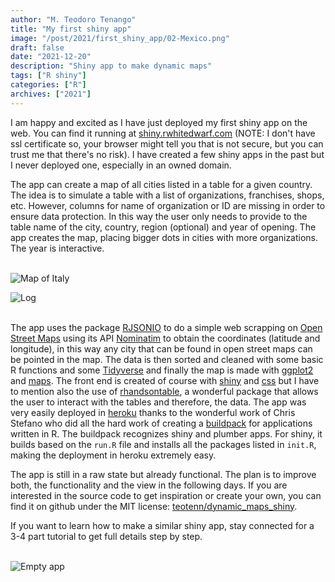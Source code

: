 ```yaml
---
author: "M. Teodoro Tenango"
title: "My first shiny app"
image: "/post/2021/first_shiny_app/02-Mexico.png"
draft: false
date: "2021-12-20"
description: "Shiny app to make dynamic maps"
tags: ["R shiny"]
categories: ["R"]
archives: ["2021"]
---
```


I am happy and excited as I have just deployed my first shiny app on the web. You can find it running at [shiny.rwhitedwarf.com](http://shiny.rwhitedwarf.com) (NOTE: I don't have ssl certificate so, your browser might tell you that is not secure, but you can trust me that there's no risk). I have created a few shiny apps in the past but I never deployed one, especially in an owned domain.

The app can create a map of all cities listed in a table for a given country. The idea is to simulate a table with a list of organizations, franchises, shops, etc. However, columns for name of organization or ID are missing in order to ensure data protection. In this way the user only needs to provide to the table name of the city, country, region (optional) and year of opening. The app creates the map, placing bigger dots in cities with more organizations. The year is interactive.

\
![Map of Italy](/post/2021/first_shiny_app/03-italy.png)

![Log](/post/2021/first_shiny_app/04-log.png)

\
The app uses the package [RJSONIO](https://github.com/duncantl/RJSONIO) to do a simple web scrapping on [Open Street Maps](https://www.openstreetmap.org/) using its API [Nominatim](https://nominatim.org/) to obtain the coordinates (latitude and longitude), in this way any city that can be found in open street maps can be pointed in the map. The data is then sorted and cleaned with some basic R functions and some [Tidyverse](https://www.tidyverse.org/) and finally the map is made with [ggplot2](https://ggplot2.tidyverse.org/) and [maps](https://cran.r-project.org/web/packages/maps/index.html). The front end is created of course with [shiny](https://shiny.rstudio.com/) and [css](https://www.w3schools.com/css/) but I have to mention also the use of [rhandsontable](https://jrowen.github.io/rhandsontable/), a wonderful package that allows the user to interact with the tables and therefore, the data. The app was very easily deployed in [heroku](https://www.heroku.com/) thanks to the wonderful work of Chris Stefano who did all the hard work of creating a [buildpack](https://github.com/virtualstaticvoid/heroku-buildpack-r) for applications written in R. The buildpack recognizes shiny and plumber apps. For shiny, it builds based on the `run.R` file and installs all the packages listed in `init.R`, making the deployment in heroku extremely easy.

The app is still in a raw state but already functional. The plan is to improve both, the functionality and the view in the following days. If you are interested in the source code to get inspiration or create your own, you can find it on github under the MIT license: [teotenn/dynamic_maps_shiny](https://github.com/teotenn/dynamic_maps_shiny).

If you want to learn how to make a similar shiny app, stay connected for a 3-4 part tutorial to get full details step by step.

\
![Empty app](/post/2021/first_shiny_app/01-empty-app.png)
